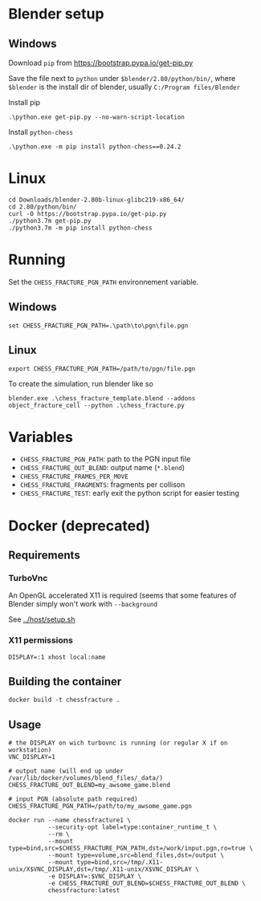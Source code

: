 # Blender setup
## Windows
Download `pip` from https://bootstrap.pypa.io/get-pip.py

Save the file next to `python` under `$blender/2.80/python/bin/`, where `$blender` is the install dir of blender, usually `C:/Program files/Blender`

Install pip
```
.\python.exe get-pip.py --no-warn-script-location
```

Install `python-chess`
```
.\python.exe -m pip install python-chess==0.24.2
```

# Linux
```
cd Downloads/blender-2.80b-linux-glibc219-x86_64/
cd 2.80/python/bin/
curl -O https://bootstrap.pypa.io/get-pip.py
./python3.7m get-pip.py 
./python3.7m -m pip install python-chess
```

# Running
Set the `CHESS_FRACTURE_PGN_PATH` environnement variable.

## Windows
```
set CHESS_FRACTURE_PGN_PATH=.\path\to\pgn\file.pgn
```

## Linux
```
export CHESS_FRACTURE_PGN_PATH=/path/to/pgn/file.pgn
```

To create the simulation, run blender like so
```
blender.exe .\chess_fracture_template.blend --addons object_fracture_cell --python .\chess_fracture.py
```

# Variables
- `CHESS_FRACTURE_PGN_PATH`: path to the PGN input file
- `CHESS_FRACTURE_OUT_BLEND`: output name (`*.blend`)
- `CHESS_FRACTURE_FRAMES_PER_MOVE`
- `CHESS_FRACTURE_FRAGMENTS`: fragments per collison
- `CHESS_FRACTURE_TEST`: early exit the python script for easier testing

# Docker (deprecated)
## Requirements
### TurboVnc
An OpenGL accelerated X11 is required (seems that some features of Blender simply won't work with `--background`

See [../host/setup.sh](../host/setup.sh)

### X11 permissions
```
DISPLAY=:1 xhost local:name
```

## Building the container
```
docker build -t chessfracture .
```

## Usage
```
# the DISPLAY on wich turbovnc is running (or regular X if on workstation)
VNC_DISPLAY=1

# output name (will end up under /var/lib/docker/volumes/blend_files/_data/)
CHESS_FRACTURE_OUT_BLEND=my_awsome_game.blend

# input PGN (absolute path required)
CHESS_FRACTURE_PGN_PATH=/path/to/my_awsome_game.pgn

docker run --name chessfracture1 \
           --security-opt label=type:container_runtime_t \
           --rm \
           --mount type=bind,src=$CHESS_FRACTURE_PGN_PATH,dst=/work/input.pgn,ro=true \
           --mount type=volume,src=blend_files,dst=/output \
           --mount type=bind,src=/tmp/.X11-unix/X$VNC_DISPLAY,dst=/tmp/.X11-unix/X$VNC_DISPLAY \
           -e DISPLAY=:$VNC_DISPLAY \
           -e CHESS_FRACTURE_OUT_BLEND=$CHESS_FRACTURE_OUT_BLEND \
           chessfracture:latest
```
